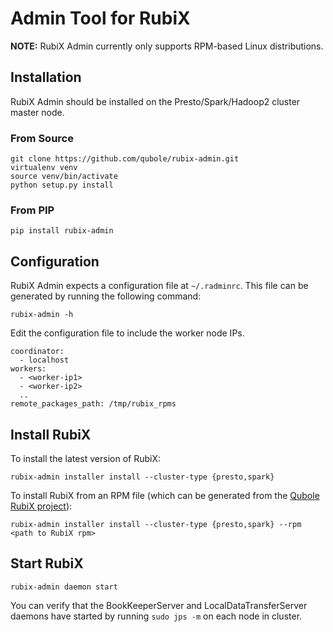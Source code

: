 # Admin Tool for RubiX

**NOTE:** RubiX Admin currently only supports RPM-based Linux distributions.

## Installation

RubiX Admin should be installed on the Presto/Spark/Hadoop2 cluster master node.

### From Source

    git clone https://github.com/qubole/rubix-admin.git
    virtualenv venv
    source venv/bin/activate
    python setup.py install

### From PIP

    pip install rubix-admin

## Configuration
RubiX Admin expects a configuration file at `~/.radminrc`. This file can be
generated by running the following command:

    rubix-admin -h

Edit the configuration file to include the worker node IPs.

    coordinator:
      - localhost
    workers:
      - <worker-ip1>
      - <worker-ip2>
      ..
    remote_packages_path: /tmp/rubix_rpms

## Install RubiX

To install the latest version of RubiX:

    rubix-admin installer install --cluster-type {presto,spark}

To install RubiX from an RPM file (which can be generated from the
[Qubole RubiX project](https://github.com/qubole/rubix)):

    rubix-admin installer install --cluster-type {presto,spark} --rpm <path to RubiX rpm>

## Start RubiX

    rubix-admin daemon start

You can verify that the BookKeeperServer and LocalDataTransferServer daemons
have started by running ``sudo jps -m`` on each node in cluster.